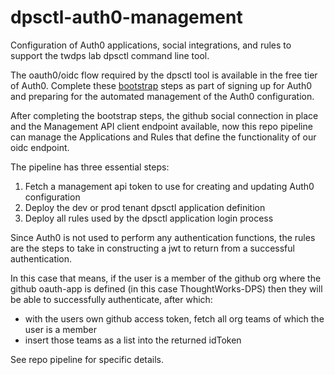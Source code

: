 # dpsctl-auth0-management

Configuration of Auth0 applications, social integrations, and rules to support the twdps lab dpsctl command line tool.  

The oauth0/oidc flow required by the dpsctl tool is available in the free tier of Auth0. Complete these [bootstrap](doc/bootstrap.md) steps as part of signing up for Auth0 and preparing for the automated management of the Auth0 configuration.  

After completing the bootstrap steps, the github social connection in place and the Management API client endpoint available, now this repo pipeline can manage the Applications and Rules that define the functionality of our oidc endpoint.  

The pipeline has three essential steps:

1. Fetch a management api token to use for creating and updating Auth0 configuration
2. Deploy the dev or prod tenant dpsctl application definition
3. Deploy all rules used by the dpsctl application login process

Since Auth0 is not used to perform any authentication functions, the rules are the steps to take in constructing a jwt to return from a successful authentication.  

In this case that means, if the user is a member of the github org where the github oauth-app is defined (in this case ThoughtWorks-DPS) then they will be able to successfully authenticate, after which:  

* with the users own github access token, fetch all org teams of which the user is a member
* insert those teams as a list into the returned idToken

See repo pipeline for specific details.  